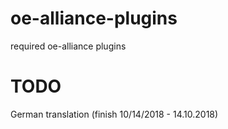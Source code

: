 oe-alliance-plugins
===================

required oe-alliance plugins 

# TODO

German translation (finish 10/14/2018 - 14.10.2018)
